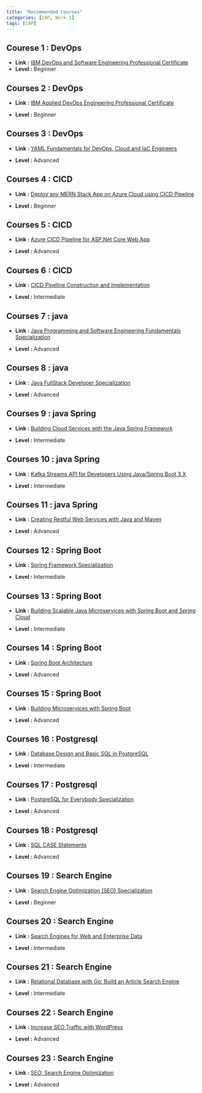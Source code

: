 ```yaml
---
title: "Recommended Courses"
categories: [CAP, Work 1]
tags: [CAP]
---
```

## Courese 1 : DevOps

- **Link :** [IBM DevOps and Software Engineering Professional Certificate](https://www.coursera.org/programs/software-engineering-r2na6/professional-certificates/devops-and-software-engineering?source=search)
-  **Level :** Beginner

## Courses 2 : DevOps

- **Link :** [IBM Applied DevOps Engineering Professional Certificate](https://www.coursera.org/programs/software-engineering-r2na6/professional-certificates/ibm-applied-devops-engineering?source=search)

- **Level :** Beginner

## Courses 3 : DevOps

- **Link :** [YAML Fundamentals for DevOps, Cloud and IaC Engineers](https://www.coursera.org/programs/software-engineering-r2na6/learn/packt-yaml-fundamentals-for-devops-cloud-and-iac-engineers-flrq3?source=search)

- **Level :** Advanced

## Courses 4 : CICD

- **Link :** [Deploy any MERN Stack App on Azure Cloud using CICD Pipeline](https://www.coursera.org/programs/software-engineering-r2na6/learn/packt-deploy-any-mern-stack-app-on-azure-cloud-using-cicd-pipeline-lpfuy?source=search)

- **Level :** Beginner

## Courses 5 : CICD

- **Link :** [Azure CICD Pipeline for ASP.Net Core Web App](https://www.coursera.org/videos/microservices-and-deployment-by-using-aspnet/XyNtC?query=CICD&productDifficultyLevel=Advanced&sortBy=BEST_MATCH&source=search)

- **Level :** Advanced

## Courses 6 : CICD

- **Link :** [CICD Pipeline Construction and Implementation](https://www.coursera.org/videos/deploying-secure-kubernetes-containers-in-production/YepNQ?query=CICD&productDifficultyLevel=Intermediate&sortBy=BEST_MATCH&source=search)

- **Level :** Intermediate 

## Courses 7 : java

- **Link :** [Java Programming and Software Engineering Fundamentals Specialization](https://www.coursera.org/programs/software-engineering-r2na6/specializations/java-programming?source=search)

- **Level :** Advanced

## Courses 8 : java

- **Link :** [Java FullStack Developer Specialization](https://www.coursera.org/programs/software-engineering-r2na6/specializations/java-fullstack?source=search)

- **Level :** Advanced

## Courses 9 : java Spring

- **Link :** [Building Cloud Services with the Java Spring Framework](https://www.coursera.org/programs/software-engineering-r2na6/learn/cloud-services-java-spring-framework?source=search)

- **Level :** Intermediate

## Courses 10 : java Spring 

- **Link :** [Kafka Streams API for Developers Using Java/Spring Boot 3.X](https://www.coursera.org/programs/software-engineering-r2na6/learn/packt-kafka-streams-api-for-developers-using-java-spring-boot-3-x-y9xwl?source=search)

- **Level :** Intermediate

## Courses 11 : java Spring

- **Link :** [Creating Restful Web Services with Java and Maven](https://www.coursera.org/videos/advanced-java/gJ82O?query=java+spring&source=search)

- **Level :** Advanced

## Courses 12 : Spring Boot

- **Link :** [Spring Framework Specialization](https://www.coursera.org/programs/software-engineering-r2na6/specializations/spring-framework?source=search)

- **Level :** Intermediate

## Courses 13 : Spring Boot

- **Link :** [Building Scalable Java Microservices with Spring Boot and Spring Cloud](https://www.coursera.org/programs/software-engineering-r2na6/learn/google-cloud-java-spring?source=search)

- **Level :** Intermediate

## Courses 14 : Spring Boot

- **Link :** [Spring Boot Architecture](https://www.coursera.org/videos/data-structures--backend-with-java/yTRfd?query=spring%20boot&productDifficultyLevel=Advanced&sortBy=BEST_MATCH&source=search)

- **Level :** Advanced

## Courses 15 : Spring Boot

- **Link :** [Building Microservices with Spring Boot](https://www.coursera.org/videos/advanced-java/hKcnN?query=spring%20boot&productDifficultyLevel=Advanced&sortBy=BEST_MATCH&source=search)

- **Level :** Advanced


## Courses 16 : Postgresql 

- **Link :** [Database Design and Basic SQL in PostgreSQL](https://www.coursera.org/programs/software-engineering-r2na6/learn/database-design-postgresql?source=search)

- **Level :** Intermediate

## Courses 17 : Postgresql

- **Link :** [PostgreSQL for Everybody Specialization](https://www.coursera.org/programs/software-engineering-r2na6/specializations/postgresql-for-everybody?source=search)

- **Level :** Advanced

## Courses 18 : Postgresql

- **Link :** [SQL CASE Statements](https://www.coursera.org/programs/software-engineering-r2na6/projects/sql-case-statements?source=search)

- **Level :** Advanced

## Courses 19 : Search Engine 

- **Link :** [Search Engine Optimization (SEO) Specialization](https://www.coursera.org/programs/software-engineering-r2na6/specializations/seo?source=search)

- **Level :** Beginner

## Courses 20 : Search Engine

- **Link :** [Search Engines for Web and Enterprise Data](https://www.coursera.org/programs/software-engineering-r2na6/learn/search-engine?source=search)

- **Level :** Intermediate

## Courses 21 : Search Engine

- **Link :** [Relational Database with Go: Build an Article Search Engine](https://www.coursera.org/programs/software-engineering-r2na6/projects/relational-database-go-article-search-engine?source=search)

- **Level :** Intermediate

## Courses 22 : Search Engine 

- **Link :** [Increase SEO Traffic with WordPress](https://www.coursera.org/programs/software-engineering-r2na6/projects/increase-seo-traffic-with-wordpress?source=search)

- **Level :** Advanced


## Courses 23 : Search Engine

- **Link :** [SEO: Search Engine Optimization](https://www.coursera.org/videos/illinois-tech-digital-marketing/c4QIM?query=search%20engin%20&productDifficultyLevel=Advanced&sortBy=BEST_MATCH&source=search)

- **Level :** Advanced
